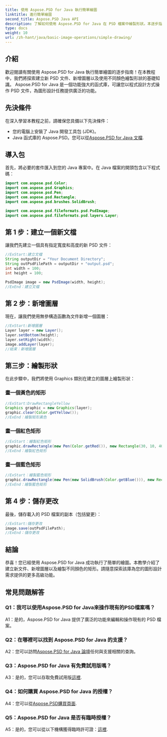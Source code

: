 ```yaml
---
title: 使用 Aspose.PSD for Java 執行簡單繪圖
linktitle: 進行簡單繪圖
second_title: Aspose.PSD Java API
description: 了解如何使用 Aspose.PSD for Java 在 PSD 檔案中繪製形狀。本逐步指南涵蓋了建立、新增圖層以及使用程式碼範例進行繪圖的內容。
type: docs
weight: 10
url: /zh-hant/java/basic-image-operations/simple-drawing/
---
```

## 介紹

歡迎閱讀有關使用 Aspose.PSD for Java 執行簡單繪圖的逐步指南！在本教程中，我們將探索建立新 PSD 文件、新增圖層以及使用不同顏色繪製形狀的基礎知識。 Aspose.PSD for Java 是一個功能強大的函式庫，可讓您以程式設計方式操作 PSD 文件，為圖形設計任務提供廣泛的功能。

## 先決條件

在深入學習本教程之前，請確保您具備以下先決條件：

- 您的電腦上安裝了 Java 開發工具包 (JDK)。
-  Java 函式庫的 Aspose.PSD。您可以從[Aspose.PSD for Java 文檔](https://reference.aspose.com/psd/java/).

## 導入包

首先，將必要的套件匯入到您的 Java 專案中。在 Java 檔案的開頭包含以下程式碼：

```java
import com.aspose.psd.Color;
import com.aspose.psd.Graphics;
import com.aspose.psd.Pen;
import com.aspose.psd.Rectangle;
import com.aspose.psd.brushes.SolidBrush;

import com.aspose.psd.fileformats.psd.PsdImage;
import com.aspose.psd.fileformats.psd.layers.Layer;
```

## 第 1 步：建立一個新文檔

讓我們先建立一個具有指定寬度和高度的新 PSD 文件：

```java
//ExStart:建立文檔
String outputDir = "Your Document Directory";
String outPsdFilePath = outputDir + "output.psd";
int width = 100;
int height = 100;

PsdImage image = new PsdImage(width, height);
//ExEnd：建立文檔
```

## 第 2 步：新增圖層

現在，讓我們使用無參構造函數為文件新增一個圖層：

```java
//ExStart:新增圖層
Layer layer = new Layer();
layer.setBottom(height);
layer.setRight(width);
image.addLayer(layer);
//結束：新增圖層
```

## 第三步：繪製形狀

在此步驟中，我們將使用 Graphics 類別在建立的圖層上繪製形狀：

### 畫一個黃色的矩形

```java
//ExStart:DrawRectangleYellow
Graphics graphic = new Graphics(layer);
graphic.clear(Color.getYellow());
//ExEnd：繪製矩形黃色
```

### 畫一個紅色矩形

```java
//ExStart：繪製紅色矩形
graphic.drawRectangle(new Pen(Color.getRed()), new Rectangle(30, 10, 40, 80));
//ExEnd：繪製紅色矩形
```

### 畫一個藍色矩形

```java
//ExStart：繪製藍色矩形
graphic.drawRectangle(new Pen(new SolidBrush(Color.getBlue())), new Rectangle(10, 30, 80, 40));
//ExEnd：繪製藍色矩形
```

## 第 4 步：儲存更改

最後，儲存載入的 PSD 檔案的副本（包括變更）：

```java
//ExStart:儲存更改
image.save(outPsdFilePath);
//ExEnd：儲存更改
```

## 結論

恭喜！您已經使用 Aspose.PSD for Java 成功執行了簡單的繪圖。本教學介紹了建立新文件、新增圖層以及繪製不同顏色的矩形。請隨意探索該庫為您的圖形設計需求提供的更多高級功能。

## 常見問題解答

### Q1：我可以使用Aspose.PSD for Java來操作現有的PSD檔案嗎？

A1：是的，Aspose.PSD for Java 提供了廣泛的功能來編輯和操作現有的 PSD 檔案。

### Q2：在哪裡可以找到 Aspose.PSD for Java 的支援？

 A2：您可以訪問[Aspose.PSD for Java 論壇](https://forum.aspose.com/c/psd/34)任何與支援相關的查詢。

### Q3：Aspose.PSD for Java 有免費試用版嗎？

A3：是的，您可以存取免費試用版[這裡](https://releases.aspose.com/).

### Q4：如何購買 Aspose.PSD for Java 的授權？

 A4：您可以從[Aspose.PSD購買頁面](https://purchase.aspose.com/buy).

### Q5：Aspose.PSD for Java 是否有臨時授權？

A5：是的，您可以從以下機構獲得臨時許可證：[這裡](https://purchase.aspose.com/temporary-license/).